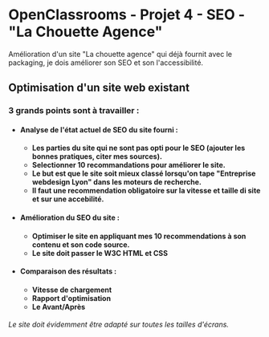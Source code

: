 # OpenClassrooms - Projet 4 - SEO - "La Chouette Agence"

Amélioration d'un site "La chouette agence" qui déjà fournit avec le packaging, je dois améliorer son SEO et son l'accessibilité.

<h2>Optimisation d'un site web existant</h2>

<h3>3 grands points sont à travailler : </h3>

  <ul>
  
  <h4><li>Analyse de l'état actuel de SEO du site fourni : </li><h4>
  
  - Les parties du site qui ne sont pas opti pour le SEO (ajouter les bonnes pratiques, citer mes sources).
  - Selectionner 10 recommandations pour améliorer le site.
  - Le but est que le site soit mieux classé lorsqu'on tape "Entreprise webdesign Lyon" dans les moteurs de recherche.
  - Il faut une recommendation obligatoire sur la vitesse et taille di site et sur une accebilité.
  
  <h4><li>Amélioration du SEO du site : </li><h4>
  
  - Optimiser le site en appliquant mes 10 recommendations à son contenu et son code source.
  - Le site doit passer le W3C HTML et CSS
  
  <h4><li>Comparaison des résultats : </li><h4>
  
  - Vitesse de chargement
  - Rapport d'optimisation
  - Le Avant/Après 
  </ul>
  
 <em>Le site doit évidemment être adapté sur toutes les tailles d'écrans.</em>
